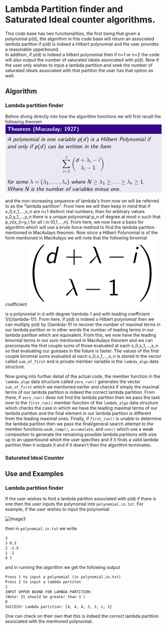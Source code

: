 # Lambda Partition finder and Saturated Ideal counter algorithms.
This code base has two functionalities, the first being that given a polynomial 
p(d), the algorithm in this code base will return an associated lambda partiton 
if p(d) is indeed a Hilbert polynomial and the user provides a reasonable upperbound.  
In addition, if p(d) is indeed a hilbert polynomial then if n=1 or n=2 the code 
will also output the number of saturated ideals associated with p(d).  Now if the 
user only wishes to input a lambda partition and seek the number of saturated 
ideals associated with that partiton the user has that option as well.

## Algorithm
### Lambda partition finder
Before diving directly into how the algorithm functions we will first recall the
following theorem
![Image1](/images/M1927Theorem.png)

and the non-increasing sequence of lambda's from now on will be referred to as the "lambda partition".
From here we will then keep in mind that if x_0,x_1,...,x_n are n+1 distinct 
real numbers, then for arbitrary values y_0,y_1,...,y_n there is a unique polynomial 
p_n of degree at most n such that p_n(x_i)=y_i for all i in {0,1,...,n}.
From here, we now have a basis for algorithm which will use a brute force method
to find the lambda partiton mentioned in MacAulays theorem.  Now since a Hilbert
Polynomial is of the form mentioned in MacAulays we will note that the following 
binomial coefficient
![Image2](/images/binomial.png)

is a polynomial in d with degree \lambda-1 and with leading coefficient 1/((\lambda-1)!).
From here, if p(d) is indeed a Hilbert polynomial then we can multiply p(d) by 
(\lambda-1)! to recover the number of maximal terms in our lambda partiton or in
other words the number of leading terms in our lambda partiton which are equivalent.
From this, we now have the leading binomial terms in our sum mentioned in MacAulays
theorem and we can precompute the first couple sums of those evaluated at each 
x_0,x_1,...,x_n so that evaluating our guesses in the future is faster.  The values
of the first couple binomial sums evaluated at each x_0,x_1,...,x_n is stored in the 
vector called ```sum_of_first``` and is private member variable in the ```lambda_algo```
data structure.

Now going into further detail of the actual code, the member function in the ```lambda_algo```
data structure called ```zero_run()``` generates the vector ```sum_of_first``` which we mentioned
earlier and checks if simply the maximal terms of our lambda partiton is indeed the
correct lambda partition.  From there, if ```zero_run()``` does not find the lambda partiton
then we pass the task over to the ```first_run()``` member function of the ```lambda_algo```
data structure which checks the case in which we have the leading maximal terms of our lambda partiton 
and the final element in our lambda partiton is different from the leading maximal ones.
Finally, if ```first_run()``` is unable to determine the lambda partiton then we pass the 
final/general search attempt to the member functions ```weak_comp()```, ```accumulate```, and
```use()``` which use a weak compositon to generate the remaining possible lambda partitons 
with size up to an upperbound which the user specifies and if it finds a valid lambda 
partiton then it outputs it and if it doesn't then the algorithm terminates.

### Saturated Ideal Counter


## Use and Examples
### Lambda partition finder
If the user wishes to find a lambda partiton associated with p(d) if there is one
then the user inputs the polynomial into ```polynomial.in.txt```.  For example, if the user wishes
to input the polynomial

![Image3](/images/polynomial_ex_1.png)

then in ```polynomial.in.txt``` we write 
```
3
3 0.5
2 -2.5
1 -2
0 7
```
and in running the algorithm we get the following output
```
Press 1 to input a polynomial (in polynomial.in.txt)
Press 2 to input a lambda partiton
1
INPUT UPPER BOUND FOR LAMBDA PARTITION: 
(Note: It should be greater than 3 )
8
SUCCESS! Lambda partition: {4, 4, 4, 3, 3, 1, 1}
```
One can check on their own that this is indeed the correct lambda partition associated 
with the mentioned polynomial.

